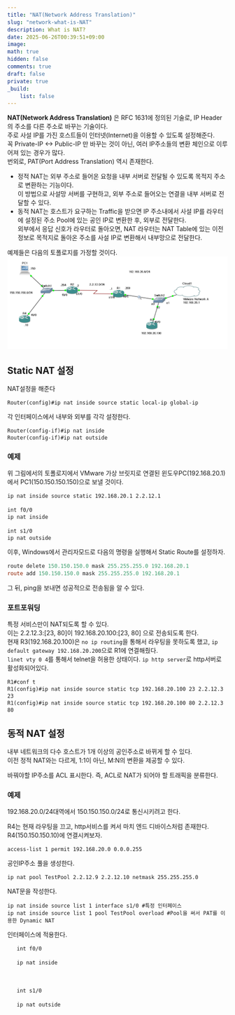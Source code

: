 ```yaml
---
title: "NAT(Network Address Translation)"
slug: "network-what-is-NAT"
description: What is NAT?
date: 2025-06-26T00:39:51+09:00
image: 
math: true
hidden: false
comments: true
draft: false
private: true
_build:
    list: false
---
```


**NAT(Network Address Translation)** 은 RFC 1631에 정의된 기술로, IP Header의 주소를 다른 주소로 바꾸는 기술이다.  
주로 사설 IP를 가진 호스트들이 인터넷(Internet)을 이용할 수 있도록 설정해준다.  
꼭 Private-IP <-> Public-IP 만 바꾸는 것이 아닌, 여러 IP주소들의 변환 체인으로 이루어져 있는 경우가 많다.  
번외로, PAT(Port Address Translation) 역시 존재한다.


- 정적 NAT는 외부 주소로 들어온 요청을 내부 서버로 전달될 수 있도록 목적지 주소로 변환하는 기능이다.  
이 방법으로 사설망 서버를 구현하고, 외부 주소로 들어오는 연결을 내부 서버로 전달할 수 있다.
- 동적 NAT는 호스트가 요구하는 Traffic을 받으면 IP 주소내에서 사설 IP를 라우터에 설정된 주소 Pool에 있는 공인 IP로 변환한 후, 외부로 전달한다.  
외부에서 응답 신호가 라우터로 돌아오면, NAT 라우터는 NAT Table에 있는 이전 정보로 목적지로 돌아온 주소를 사설 IP로 변환해서 내부망으로 전달한다.  

예제들은 다음의 토폴로지를 가정할 것이다.
![Network Topology](nat-example.png)

## Static NAT 설정
NAT설정을 해준다
```shell
Router(config)#ip nat inside source static local-ip global-ip
```


각 인터페이스에서 내부와 외부를 각각 설정한다.
```shell
Router(config-if)#ip nat inside
Router(config-if)#ip nat outside
```

### 예제
위 그림에서의 토폴로지에서 VMware 가상 브릿지로 연결된 윈도우PC(192.168.20.1)에서 PC1(150.150.150.150)으로 보낼 것이다.
```shell
ip nat inside source static 192.168.20.1 2.2.12.1

int f0/0
ip nat inside

int s1/0
ip nat outside
```

이후, Windows에서 관리자모드로 다음의 명령을 실행해서 Static Route를 설정하자.
```powershell
route delete 150.150.150.0 mask 255.255.255.0 192.168.20.1
route add 150.150.150.0 mask 255.255.255.0 192.168.20.1
```

그 뒤, ping을 보내면 성공적으로 전송됨을 알 수 있다.

### 포트포워딩
특정 서비스만이 NAT되도록 할 수 있다.  
이는 2.2.12.3:[23, 80]이 192.168.20.100:[23, 80] 으로 전송되도록 한다.  
현재 R3(192.168.20.100)은 `no ip routing`을 통해서 라우팅을 못하도록 했고, `ip default gateway 192.168.20.200`으로 R1에 연결해줬다.  
`linet vty 0 4`를 통해서 telnet을 허용한 상태이다. `ip http server`로 http서버로 활성화되어있다.

```shell
R1#conf t
R1(config)#ip nat inside source static tcp 192.168.20.100 23 2.2.12.3 23
R1(config)#ip nat inside source static tcp 192.168.20.100 80 2.2.12.3 80
```


## 동적 NAT 설정
내부 네트워크의 다수 호스트가 1개 이상의 공인주소로 바뀌게 할 수 있다.  
이전 정적 NAT와는 다르게, 1:1이 아닌, M:N의 변환을 제공할 수 있다.

바꿔야할 IP주소를 ACL 표시한다. 즉, ACL로 NAT가 되어야 할 트래픽을 분류한다.

### 예제
192.168.20.0/24대역에서 150.150.150.0/24로 통신시키려고 한다.

R4는 현재 라우팅을 끄고, http서비스를 켜서 마치 엔드 디바이스처럼 존재한다. R4(150.150.150.10)에 연결시켜보자.

```shell
access-list 1 permit 192.168.20.0 0.0.0.255

```

공인IP주소 풀을 생성한다.
```shell
ip nat pool TestPool 2.2.12.9 2.2.12.10 netmask 255.255.255.0
```

NAT문을 작성한다.
```shell
ip nat inside source list 1 interface s1/0 #특정 인터페이스
ip nat inside source list 1 pool TestPool overload #Pool을 써서 PAT를 이용한 Dynamic NAT
```

인터페이스에 적용한다.
```shell
   int f0/0

   ip nat inside



   int s1/0

   ip nat outside
```
